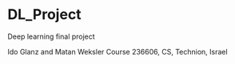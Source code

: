 # DL_Project
Deep learning final project

Ido Glanz and Matan Weksler
Course 236606, CS, Technion, Israel
